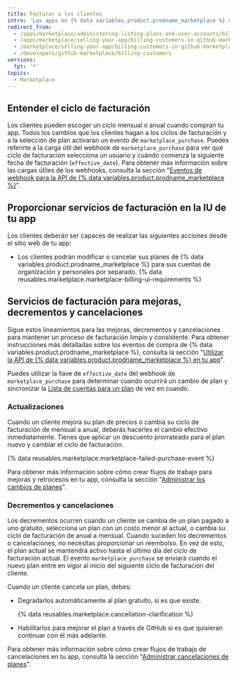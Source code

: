 ```yaml
---
title: Facturar a los clientes
intro: 'Las apps en {% data variables.product.prodname_marketplace %} deben apegarse a los lineamientos de facturación de GitHub y apoyar a los servicios recomendados. El seguir nuestros lineamientos ayuda a los clientes a navegar en el proceso de facturación sin ninguna sorpresa.'
redirect_from:
  - /apps/marketplace/administering-listing-plans-and-user-accounts/billing-customers-in-github-marketplace/
  - /apps/marketplace/selling-your-app/billing-customers-in-github-marketplace/
  - /marketplace/selling-your-app/billing-customers-in-github-marketplace
  - /developers/github-marketplace/billing-customers
versions:
  fpt: '*'
topics:
  - Marketplace
---
```


## Entender el ciclo de facturación

Los clientes pueden escoger un ciclo mensual o anual cuando compran tu app. Todos los cambios que los clientes hagan a los ciclos de facturación y a la selección de plan activaran un evento de `marketplace_purchase`. Puedes referirte a la carga útil del webhook de `marketplace_purchase` para ver qué ciclo de facturación selecciona un usuario y cuándo comienza la siguiente fecha de facturación (`effective_date`). Para obtener más información sobre las cargas útiles de los webhooks, consulta la sección "[Eventos de webhook para la API de {% data variables.product.prodname_marketplace %}](/developers/github-marketplace/webhook-events-for-the-github-marketplace-api)".

## Proporcionar servicios de facturación en la IU de tu app

Los clientes deberán ser capaces de realizar las siguientes acciones desde el sitio web de tu app:
- Los clientes podrán modificar o cancelar sus planes de {% data variables.product.prodname_marketplace %} para sus cuentas de organización y personales por separado.
{% data reusables.marketplace.marketplace-billing-ui-requirements %}

## Servicios de facturación para mejoras, decrementos y cancelaciones

Sigue estos lineamientos para las mejoras, decrementos y cancelaciones para mantener un proceso de facturación limpio y consistente. Para obtener instrucciones más detalladas sobre los eventos de compra de {% data variables.product.prodname_marketplace %}, consulta la sección "[Utilizar la API de {% data variables.product.prodname_marketplace %} en tu app](/developers/github-marketplace/using-the-github-marketplace-api-in-your-app)".

Puedes utilizar la llave de `effective_date` del webhook de `marketplace_purchase` para determinar cuando ocurrirá un cambio de plan y sincronizar la [Lista de cuentas para un plan](/rest/reference/apps#list-accounts-for-a-plan) de vez en cuando.

### Actualizaciones

Cuando un cliente mejora su plan de precios o cambia su ciclo de facturación de mensual a anual, deberás hacerles el cambio efectivo inmediatamente. Tienes que aplicar un descuento prorrateado para el plan nuevo y cambiar el ciclo de facturación.

{% data reusables.marketplace.marketplace-failed-purchase-event %}

Para obtener más información sobre cómo crear flujos de trabajo para mejoras y retrocesos en tu app, consulta la sección "[Administrar los cambios de planes](/developers/github-marketplace/handling-plan-changes)".

### Decrementos y cancelaciones

Los decrementos ocurren cuando un cliente se cambia de un plan pagado a uno gratuito, selecciona un plan con un costo menor al actual, o cambia su ciclo de facturación de anual a mensual. Cuando suceden los decrementos o cancelaciones, no necesitas proporcionar un reembolso. En vez de esto, el plan actual se mantendrá activo hasta el último día del ciclo de facturación actual. El evento `marketplace_purchase` se enviará cuando el nuevo plan entre en vigor al inicio del siguiente ciclo de facturación del cliente.

Cuando un cliente cancela un plan, debes:
- Degradarlos automáticamente al plan gratuito, si es que existe.

  {% data reusables.marketplace.cancellation-clarification %}
- Habilitarlos para mejorar el plan a través de GitHub si es que quisieran continuar con él más adelante.

Para obtener más información sobre cómo crear flujos de trabajo de cancelaciones en tu app, consulta la sección "[Administrar cancelaciones de planes](/developers/github-marketplace/handling-plan-cancellations)".
